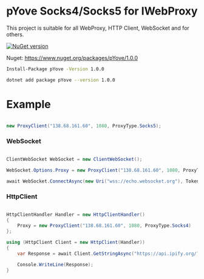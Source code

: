 # pYove Socks4/Socks5 for IWebProxy

This project is suitable for all WebProxy, HTTP Client, WebSocket and for others.

[![NuGet version](https://badge.fury.io/nu/pYove.svg)](https://badge.fury.io/nu/pYove)

Nuget: https://www.nuget.org/packages/pYove/1.0.0

```sh
Install-Package pYove -Version 1.0.0
```
```sh
dotnet add package pYove --version 1.0.0
```

# Example

```csharp

new ProxyClient("138.68.161.60", 1080, ProxyType.Socks5);

```

### WebSocket

```csharp

ClientWebSocket WebSocket = new ClientWebSocket();

WebSocket.Options.Proxy = new ProxyClient("138.68.161.60", 1080, ProxyType.Socks4);

await WebSocket.ConnectAsync(new Uri("wss://echo.websocket.org"), TokenSource.Token);

```

### HttpClient

```csharp

HttpClientHandler Handler = new HttpClientHandler()
{
    Proxy = new ProxyClient("138.68.161.60", 1080, ProxyType.Socks4)
};

using (HttpClient Client = new HttpClient(Handler))
{
    var Response = await Client.GetStringAsync("https://api.ipify.org/?format=json");

    Console.WriteLine(Response);
}

```